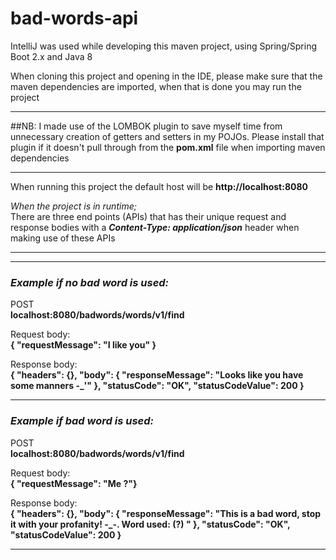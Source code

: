 # bad-words-api

IntelliJ was used while developing this maven project, using Spring/Spring Boot 2.x and Java 8

When cloning this project and opening in the IDE, please make sure that the maven dependencies are imported, when that is done you may run the project
***
##NB: I made use of the LOMBOK plugin to save myself time from unnecessary creation of getters and setters in my POJOs. Please install that plugin if it doesn't pull through from the **pom.xml** file when importing maven dependencies  
***

When running this project the default host will be  **http://localhost:8080** 

*When the project is in runtime;*
<br />There are three end points (APIs) that has their unique request and response bodies with a ***Content-Type: application/json*** header when making use of these APIs
***
***

### *Example if no bad word is used:*

POST
<br />**localhost:8080/badwords/words/v1/find**

Request body:
<br />**{ "requestMessage": "I like you" }**

Response body:
<br />**{ "headers": {}, "body": { "responseMessage": "Looks like you have some manners -_'" }, "statusCode": "OK", "statusCodeValue": 200 }**
***



### *Example if bad word is used:*

POST
<br />**localhost:8080/badwords/words/v1/find**

Request body:
<br />**{ "requestMessage": "Me ?"}**

Response body:
<br />**{ "headers": {}, "body": { "responseMessage": "This is a bad word, stop it with your profanity! -_-. Word used: (?) " }, "statusCode": "OK", "statusCodeValue": 200 }**
***




